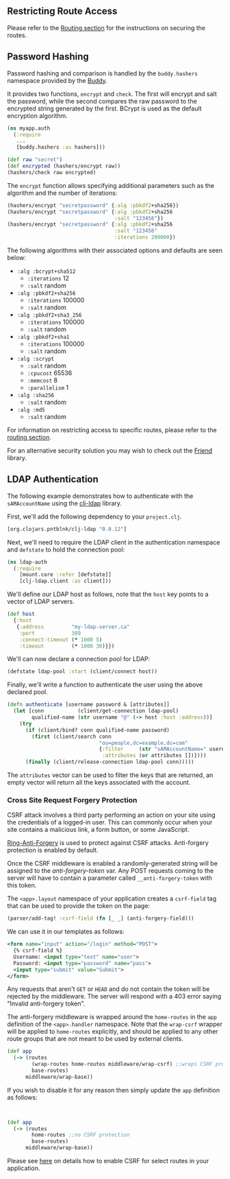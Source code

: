 ## Restricting Route Access

Please refer to the [Routing section](/docs/routes.md#restricting_access) for the instructions on securing the routes.

## Password Hashing

Password hashing and comparison is handled by the `buddy.hashers` namespace provided by the [Buddy](https://github.com/funcool/buddy).

It provides two functions, `encrypt` and `check`. The first will encrypt and salt the password,
while the second compares the raw password to the encrypted string generated by the first. BCrypt
is used as the default encryption algorithm.

```clojure
(ns myapp.auth
  (:require
   ...
   [buddy.hashers :as hashers]))

(def raw "secret")
(def encrypted (hashers/encrypt raw))
(hashers/check raw encrypted)
```

The `encrypt` function allows specifying additional parameters such as the algorithm and the number of iterations:

```clojure
(hashers/encrypt "secretpassword" {:alg :pbkdf2+sha256})
(hashers/encrypt "secretpassword" {:alg :pbkdf2+sha256
                                   :salt "123456"})
(hashers/encrypt "secretpassword" {:alg :pbkdf2+sha256
                                   :salt "123456"
                                   :iterations 200000})
```

The following algorithms with their associated options and defaults are seen below:

* `:alg :bcrypt+sha512`
  * `:iterations` 12
  * `:salt` random
* `:alg :pbkdf2+sha256`
  * `:iterations` 100000
  * `:salt` random
* `:alg :pbkdf2+sha3_256`
  * `:iterations` 100000
  * `:salt` random
* `:alg :pbkdf2+sha1`
  * `:iterations` 100000
  * `:salt` random
* `:alg :scrypt`
  * `:salt` random
  * `:cpucost` 65536
  * `:memcost` 8
  * `:parallelism` 1
* `:alg :sha256`
  * `:salt` random
* `:alg :md5`
  * `:salt` random


For information on restricting access to specific routes, please refer to the [routing section](/docs/routes.md#marking_routes_as_restricted).

For an alternative security solution you may wish to check out the [Friend](https://github.com/cemerick/friend) library.

## LDAP Authentication

The following example demonstrates how to authenticate with the `sAMAccountName` using the [clj-ldap](https://github.com/pauldorman/clj-ldap) library.

First, we'll add the following dependency to your `project.clj`.

```clojure
[org.clojars.pntblnk/clj-ldap "0.0.12"]
```

Next, we'll need to require the LDAP client in the authentication namespace and `defstate` to hold the connection pool:

```clojure
(ns ldap-auth
  (:require 
    [mount.core :refer [defstate]]
    [clj-ldap.client :as client]))
```

We'll define our LDAP host as follows, note that the `host` key points to a vector of LDAP servers.

```clojure
(def host
  {:host
   {:address         "my-ldap-server.ca"
    :port            389
    :connect-timeout (* 1000 5)
    :timeout         (* 1000 30)}})
```

We'll can now declare a connection pool for LDAP:

```clojure
(defstate ldap-pool :start (client/connect host))
```

Finally, we'll write a function to authenticate the user using the above declared pool.

```clojure
(defn authenticate [username password & [attributes]]
  (let [conn           (client/get-connection ldap-pool)
        qualified-name (str username "@" (-> host :host :address))]
    (try
      (if (client/bind? conn qualified-name password)
        (first (client/search conn
                              "ou=people,dc=example,dc=com"
                              {:filter     (str "sAMAccountName=" username)
                               :attributes (or attributes [])})))
      (finally (client/release-connection ldap-pool conn)))))
```

The `attributes` vector can be used to filter the keys that are returned, an empty vector will return all the keys associated with the account.

### Cross Site Request Forgery Protection

CSRF attack involves a third party performing an action on your site using the credentials of a logged-in user.
This can commonly occur when your site contains a malicious link, a form button, or some JavaScript.

[Ring-Anti-Forgery](https://github.com/ring-clojure/ring-anti-forgery) is used to protect against CSRF attacks. Anti-forgery protection is enabled by default.

Once the CSRF middleware is enabled a randomly-generated string will be assigned to the *anti-forgery-token* var.
Any POST requests coming to the server will have to contain a parameter called `__anti-forgery-token` with
this token.

The `<app>.layout` namespace of your application creates a `csrf-field` tag that can be used to provide the token on the page:

```clojure
(parser/add-tag! :csrf-field (fn [_ _] (anti-forgery-field)))
```

We can use it in our templates as follows:

```xml
<form name="input" action="/login" method="POST">
  {% csrf-field %}
  Username: <input type="text" name="user">
  Password: <input type="password" name="pass">
  <input type="submit" value="Submit">
</form>
```

Any requests that aren't `GET` or `HEAD` and do not contain the token will be rejected by the middleware. The server will
respond with a 403 error saying "Invalid anti-forgery token".

The anti-forgery middleware is wrapped around the `home-routes` in the `app` definition of the `<app>.handler` namespace.
Note that the `wrap-csrf` wrapper will be applied to `home-routes` explicitly, and should be applied to any other route
groups that are not meant to be used by external clients.

```clojure
(def app
  (-> (routes
        (wrap-routes home-routes middleware/wrap-csrf) ;;wraps CSRF protection
        base-routes)
      middleware/wrap-base))
```
If you wish to disable it for any reason then simply update the `app` definition as follows:

```clojure

      
(def app
  (-> (routes
        home-routes ;;no CSRF protection
        base-routes)
      middleware/wrap-base))
```

Please see [here](/docs/services.md#csrf) on details how to enable CSRF for select routes in your application.

